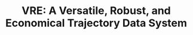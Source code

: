 ---
title: "VRE: A Versatile, Robust, and Economical Trajectory Data System"
authors:
- Hai Lan
- Jiong Xie
- admin
- Feifei Li
- W Tian
- Fang Wang
- Sheng Wang
- Ailin Zhang

publication_types: ["1"]
publication: In *VLDB 2022*
publication_short: In *VLDB 2022*
publishDate: "2022-05-08"

abstract: 

#tags:
#- Source Themes
featured: true

links:
---